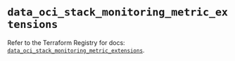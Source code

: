 # `data_oci_stack_monitoring_metric_extensions`

Refer to the Terraform Registry for docs: [`data_oci_stack_monitoring_metric_extensions`](https://registry.terraform.io/providers/oracle/oci/7.19.0/docs/data-sources/stack_monitoring_metric_extensions).
